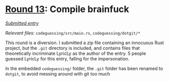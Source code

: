 # [Round 13](https://cg.esolangs.gay/13/): Compile brainfuck

[*Submitted entry*](https://cg.esolangs.gay/13/#11)

*Relevant files:* `codeguessing/src/main.rs`, `codeguessing/dotgit/*`

This round is a diversion. I submitted a zip file containing an innocuous Rust project,
but the `.git` directory is included, and contains files that theoretically incriminate LyricLy
as the author of the entry. 5 people guessed LyricLy for this entry, falling for the impersonation.

In the embedded `codeguessing/` folder, the `.git` folder has been renamed to `dotgit`, to avoid 
messing around with git too much